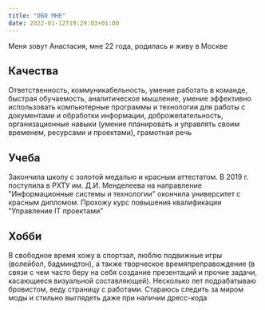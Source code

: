 ```yaml
---
title: "ОБО МНЕ"
date: 2022-01-12T19:29:03+01:00
---
```


Меня зовут Анастасия, мне 22 года, родилась и живу в Москве

## Качества ##
Ответственность, коммуникабельность, умение работать в команде, быстрая обучаемость, аналитическое мышление, умение эффективно использовать компьютерные программы и технологии для работы с документами и обработки информации, доброжелательность, организационные навыки (умение планировать и управлять своим временем, ресурсами и проектами), грамотная речь

## Учеба ##

Закончила школу с золотой медалью и красным аттестатом. 
В 2019 г. поступила в РХТУ им. Д.И. Менделеева на направление "Информационные системы и технологии" окончила университет с красным дипломом. Прохожу курс повышения квалификации "Управление IT проектами"

## Хобби ##

В свободное время хожу в спортзал, люблю подвижные игры (волейбол, бадминдтон), а также творческое времяпреправождение (в связи с чем часто беру на себя создание презентаций и прочие задачи, касающиеся визуальной составляющей). Несколько лет подрабатываю бровистом, веду страницу с работами. Стараюсь следить за миром моды и стильно выглядеть даже при наличии дресс-кода
